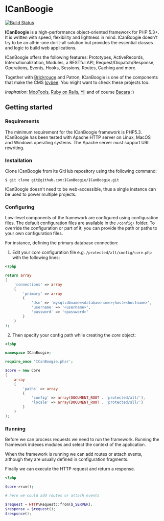 ICanBoogie
==========

[![Build Status](https://secure.travis-ci.org/ICanBoogie/ICanBoogie.png?branch=master)](http://travis-ci.org/ICanBoogie/ICanBoogie)

__ICanBoogie__ is a high-performance object-oriented framework for PHP 5.3+. It is written
with speed, flexibility and lightness in mind. ICanBoogie doesn't try to be an all-in-one do-it-all
solution but provides the essential classes and logic to build web applications.

ICanBoogie offers the following features: Prototypes, ActiveRecords, Internationalization,
Modules, a RESTful API, Request/Dispatch/Response, Operations, Events, Hooks, Sessions, Routes,
Caching and more.

Together with [Brickrouge](http://brickrouge.org) and Patron, ICanBoogie is one of the
components that make the CMS [Icybee](http://icybee.org). You might want to check these
projects too.

*Inspiration*: [MooTools](http://mootools.net/), [Ruby on Rails](http://rubyonrails.org),
[Yii](http://www.yiiframework.com) and of course [Bacara](http://www.youtube.com/watch?v=KGuFn0RPgaE) :)



Getting started
---------------

### Requirements

The minimum requirement for the ICanBoogie framework is PHP5.3. ICanBoogie has been tested with
Apache HTTP server on Linux, MacOS and Windows operating systems. The Apache server must support
URL rewriting.


### Installation

Clone ICanBoogie from its GitHub repository using the following command:

	$ git clone git@github.com:ICanBoogie/ICanBoogie.git

ICanBoogie doesn't need to be web-accessible, thus a single instance can be used to power multiple
projects.


### Configuring

Low-level components of the framework are configured using configuration files. The default
configuration files are available in the `/config/` folder. To override the configuration or part
of it, you can provide the path or paths to your own configuration files.

For instance, defining the primary database connection:

1. Edit your _core_ configuration file e.g. `/protected/all/config/core.php` with the following
lines:

```php
<?php

return array
(
	'connections' => array
	(
		'primary' => array
		(
			'dsn' => 'mysql:dbname=<databasename>;host=<hostname>',
			'username' => '<username>',
			'password' => '<password>'
		)
	)
);
```

2. Then specify your config path while creating the _core_ object:

```php
<?php

namespace ICanBoogie;

require_once 'ICanBoogie.phar';

$core = new Core
(
	array
	(
		'paths' => array
		(
			'config' => array(DOCUMENT_ROOT . 'protected/all/'),
			'locale' => array(DOCUMENT_ROOT . 'protected/all/')
		)
	)
);
```

### Running

Before we can process requests we need to run the framework. Running the framework indexes
modules and select the context of the application.

When the framework is running we can add routes or attach events, although they are usually
defined in configuration fragments.

Finally we can execute the HTTP request and return a response.

```php
<?php

$core->run();

# here we could add routes or attach events

$request = HTTP\Request::from($_SERVER);
$response = $request();
$response();
```
